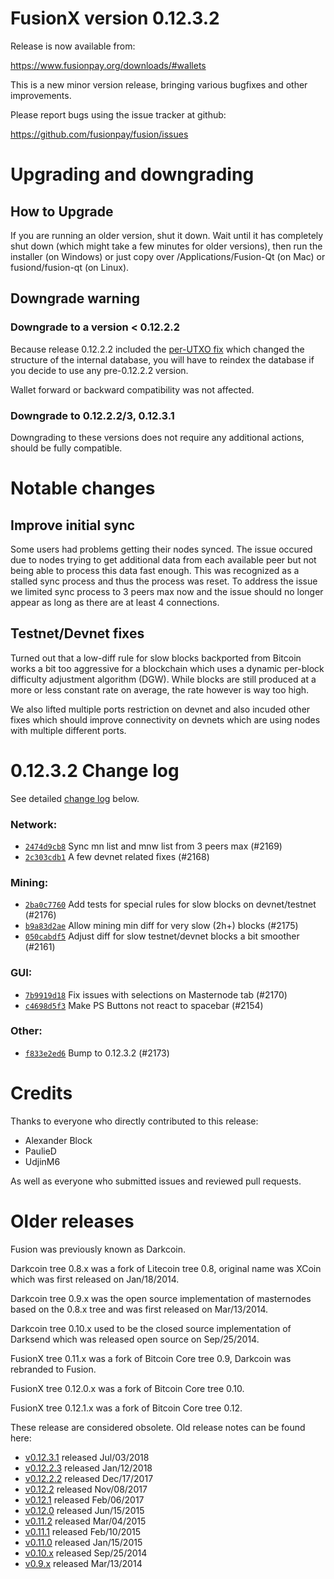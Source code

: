 FusionX version 0.12.3.2
==========================

Release is now available from:

  <https://www.fusionpay.org/downloads/#wallets>

This is a new minor version release, bringing various bugfixes and other
improvements.

Please report bugs using the issue tracker at github:

  <https://github.com/fusionpay/fusion/issues>


Upgrading and downgrading
=========================

How to Upgrade
--------------

If you are running an older version, shut it down. Wait until it has completely
shut down (which might take a few minutes for older versions), then run the
installer (on Windows) or just copy over /Applications/Fusion-Qt (on Mac) or
fusiond/fusion-qt (on Linux).

Downgrade warning
-----------------

### Downgrade to a version < 0.12.2.2

Because release 0.12.2.2 included the [per-UTXO fix](release-notes/fusion/release-notes-0.12.2.2.md#per-utxo-fix)
which changed the structure of the internal database, you will have to reindex
the database if you decide to use any pre-0.12.2.2 version.

Wallet forward or backward compatibility was not affected.

### Downgrade to 0.12.2.2/3, 0.12.3.1

Downgrading to these versions does not require any additional actions, should be
fully compatible.


Notable changes
===============

Improve initial sync
--------------------

Some users had problems getting their nodes synced. The issue occured due to nodes trying to
get additional data from each available peer but not being able to process this data fast enough.
This was recognized as a stalled sync process and thus the process was reset. To address the issue
we limited sync process to 3 peers max now and the issue should no longer appear as long as there
are at least 4 connections.

Testnet/Devnet fixes
--------------------

Turned out that a low-diff rule for slow blocks backported from Bitcoin works a bit too aggressive for
a blockchain which uses a dynamic per-block difficulty adjustment algorithm (DGW). While blocks are still
produced at a more or less constant rate on average, the rate however is way too high.

We also lifted multiple ports restriction on devnet and also incuded other fixes which should improve
connectivity on devnets which are using nodes with multiple different ports.


0.12.3.2 Change log
===================

See detailed [change log](https://github.com/fusionpay/fusion/compare/v0.12.3.1...fusionpay:v0.12.3.2) below.

### Network:
- [`2474d9cb8`](https://github.com/fusionpay/fusion/commit/2474d9cb8) Sync mn list and mnw list from 3 peers max (#2169)
- [`2c303cdb1`](https://github.com/fusionpay/fusion/commit/2c303cdb1) A few devnet related fixes (#2168)

### Mining:
- [`2ba0c7760`](https://github.com/fusionpay/fusion/commit/2ba0c7760) Add tests for special rules for slow blocks on devnet/testnet (#2176)
- [`b9a83d2ae`](https://github.com/fusionpay/fusion/commit/b9a83d2ae) Allow mining min diff for very slow (2h+) blocks (#2175)
- [`050cabdf5`](https://github.com/fusionpay/fusion/commit/050cabdf5) Adjust diff for slow testnet/devnet blocks a bit smoother (#2161)

### GUI:
- [`7b9919d18`](https://github.com/fusionpay/fusion/commit/7b9919d18) Fix issues with selections on Masternode tab (#2170)
- [`c4698d5f3`](https://github.com/fusionpay/fusion/commit/c4698d5f3) Make PS Buttons not react to spacebar (#2154)

### Other:
- [`f833e2ed6`](https://github.com/fusionpay/fusion/commit/f833e2ed6) Bump to 0.12.3.2 (#2173)


Credits
=======

Thanks to everyone who directly contributed to this release:

- Alexander Block
- PaulieD
- UdjinM6

As well as everyone who submitted issues and reviewed pull requests.


Older releases
==============

Fusion was previously known as Darkcoin.

Darkcoin tree 0.8.x was a fork of Litecoin tree 0.8, original name was XCoin
which was first released on Jan/18/2014.

Darkcoin tree 0.9.x was the open source implementation of masternodes based on
the 0.8.x tree and was first released on Mar/13/2014.

Darkcoin tree 0.10.x used to be the closed source implementation of Darksend
which was released open source on Sep/25/2014.

FusionX tree 0.11.x was a fork of Bitcoin Core tree 0.9,
Darkcoin was rebranded to Fusion.

FusionX tree 0.12.0.x was a fork of Bitcoin Core tree 0.10.

FusionX tree 0.12.1.x was a fork of Bitcoin Core tree 0.12.

These release are considered obsolete. Old release notes can be found here:

- [v0.12.3.1](https://github.com/fusionpay/fusion/blob/master/doc/release-notes/fusion/release-notes-0.12.3.1.md) released Jul/03/2018
- [v0.12.2.3](https://github.com/fusionpay/fusion/blob/master/doc/release-notes/fusion/release-notes-0.12.2.3.md) released Jan/12/2018
- [v0.12.2.2](https://github.com/fusionpay/fusion/blob/master/doc/release-notes/fusion/release-notes-0.12.2.2.md) released Dec/17/2017
- [v0.12.2](https://github.com/fusionpay/fusion/blob/master/doc/release-notes/fusion/release-notes-0.12.2.md) released Nov/08/2017
- [v0.12.1](https://github.com/fusionpay/fusion/blob/master/doc/release-notes/fusion/release-notes-0.12.1.md) released Feb/06/2017
- [v0.12.0](https://github.com/fusionpay/fusion/blob/master/doc/release-notes/fusion/release-notes-0.12.0.md) released Jun/15/2015
- [v0.11.2](https://github.com/fusionpay/fusion/blob/master/doc/release-notes/fusion/release-notes-0.11.2.md) released Mar/04/2015
- [v0.11.1](https://github.com/fusionpay/fusion/blob/master/doc/release-notes/fusion/release-notes-0.11.1.md) released Feb/10/2015
- [v0.11.0](https://github.com/fusionpay/fusion/blob/master/doc/release-notes/fusion/release-notes-0.11.0.md) released Jan/15/2015
- [v0.10.x](https://github.com/fusionpay/fusion/blob/master/doc/release-notes/fusion/release-notes-0.10.0.md) released Sep/25/2014
- [v0.9.x](https://github.com/fusionpay/fusion/blob/master/doc/release-notes/fusion/release-notes-0.9.0.md) released Mar/13/2014

